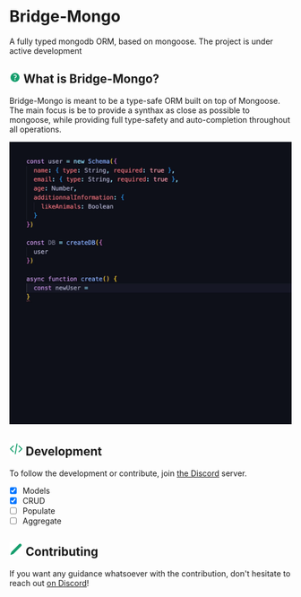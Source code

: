 # Bridge-Mongo
A fully typed mongodb ORM, based on mongoose. The project is under active development

<h2>
<img src="/img/question.svg" height="20" />
What is Bridge-Mongo?
</h2>

Bridge-Mongo is meant to be a type-safe ORM built on top of Mongoose. The main focus is be to provide a synthax as close as possible to mongoose, while providing full type-safety and auto-completion throughout all operations. 

<img src="/img/bridge-mongo-gif.gif" />

<h2>
<img src="/img/development.svg" height="24"/>
Development
</h2>

To follow the development or contribute, join [the Discord](https://discord.gg/yxjrwm7Bfr) server.
- [X] Models
- [X] CRUD  
- [ ] Populate
- [ ] Aggregate

<h2>
<img src="/img/contributing.svg" height="24" />
    Contributing
</h2>

If you want any guidance whatsoever with the contribution, don't hesitate to reach out [on Discord](https://discord.gg/yxjrwm7Bfr)!

